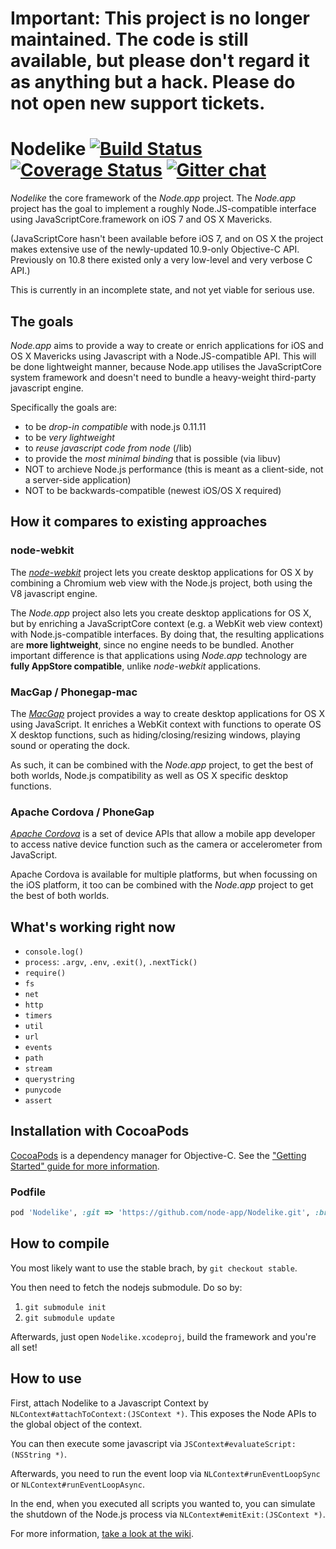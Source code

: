 # Important: This project is no longer maintained. The code is still available, but please don't regard it as anything but a hack. Please do not open new support tickets.

# Nodelike [![Build Status](https://travis-ci.org/node-app/Nodelike.png?branch=master)](https://travis-ci.org/node-app/Nodelike) [![Coverage Status](https://coveralls.io/repos/node-app/Nodelike/badge.png?branch=master)](https://coveralls.io/r/node-app/Nodelike?branch=master) [![Gitter chat](https://badges.gitter.im/node-app/Nodelike.png)](https://gitter.im/node-app/Nodelike)

_Nodelike_ the core framework of the _Node.app_ project. The _Node.app_ project has the goal to implement a roughly Node.JS-compatible interface using JavaScriptCore.framework on iOS 7 and OS X Mavericks.

(JavaScriptCore hasn't been available before iOS 7, and on OS X the project makes extensive use of the newly-updated 10.9-only Objective-C API. Previously on 10.8 there existed only a very low-level and very verbose C API.)

This is currently in an incomplete state, and not yet viable for serious use.


## The goals

_Node.app_ aims to provide a way to create or enrich applications for iOS and OS X Mavericks using Javascript with a Node.JS-compatible API. This will be done lightweight manner, because Node.app utilises the JavaScriptCore system framework and doesn't need to bundle a heavy-weight third-party javascript engine.

Specifically the goals are:

- to be _drop-in compatible_ with node.js 0.11.11
- to be _very lightweight_
- to _reuse javascript code from node_ (/lib)
- to provide the _most minimal binding_ that is possible (via libuv)
- NOT to archieve Node.js performance (this is meant as a client-side, not a server-side application)
- NOT to be backwards-compatible (newest iOS/OS X required)


## How it compares to existing approaches

### node-webkit

The [_node-webkit_](https://github.com/rogerwang/node-webkit) project lets you create desktop applications for OS X by combining a Chromium web view with the Node.js project, both using the V8 javascript engine.

The _Node.app_ project also lets you create desktop applications for OS X, but by enriching a JavaScriptCore context (e.g. a WebKit web view context) with Node.js-compatible interfaces. By doing that, the resulting applications are **more lightweight**, since no engine needs to be bundled. Another important difference is that applications using _Node.app_ technology are **fully AppStore compatible**, unlike _node-webkit_ applications.

### MacGap / Phonegap-mac

The [_MacGap_](https://github.com/maccman/macgap) project provides a way to create desktop applications for OS X using JavaScript. It enriches a WebKit context with functions to operate OS X desktop functions, such as hiding/closing/resizing windows, playing sound or operating the dock.

As such, it can be combined with the _Node.app_ project, to get the best of both worlds, Node.js compatibility as well as OS X specific desktop functions.

### Apache Cordova / PhoneGap

[_Apache Cordova_](https://cordova.apache.org/) is a set of device APIs that allow a mobile app developer to access native device function such as the camera or accelerometer from JavaScript.

Apache Cordova is available for multiple platforms, but when focussing on the iOS platform, it too can be combined with the _Node.app_ project to get the best of both worlds.

## What's working right now

- `console.log()`
- `process`: `.argv`, `.env`, `.exit()`, `.nextTick()`
- `require()`
- `fs`
- `net`
- `http`
- `timers`
- `util`
- `url`
- `events`
- `path`
- `stream`
- `querystring`
- `punycode`
- `assert`

## Installation with CocoaPods

[CocoaPods](http://cocoapods.org) is a dependency manager for Objective-C. See the ["Getting Started" guide for more information](https://github.com/AFNetworking/AFNetworking/wiki/Getting-Started-with-AFNetworking).

### Podfile

```ruby
pod 'Nodelike', :git => 'https://github.com/node-app/Nodelike.git', :branch => 'stable', :submodules => true
```

## How to compile

You most likely want to use the stable brach, by `git checkout stable`.

You then need to fetch the nodejs submodule. Do so by:
1. `git submodule init`
2. `git submodule update`

Afterwards, just open `Nodelike.xcodeproj`, build the framework and you're all set!

## How to use

First, attach Nodelike to a Javascript Context by `NLContext#attachToContext:(JSContext *)`. This exposes the Node APIs to the global object of the context.

You can then execute some javascript via `JSContext#evaluateScript:(NSString *)`.

Afterwards, you need to run the event loop via `NLContext#runEventLoopSync` or `NLContext#runEventLoopAsync`.

In the end, when you executed all scripts you wanted to, you can simulate the shutdown of the Node.js process via `NLContext#emitExit:(JSContext *)`.

For more information, [take a look at the wiki](//github.com/node-app/Nodelike/wiki).
